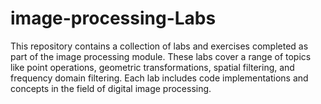 # image-processing-Labs
This repository contains a collection of labs and exercises completed as part of the image processing  module. These labs cover a range of topics like point operations, geometric transformations, spatial filtering, and frequency domain filtering. Each lab includes code implementations  and concepts in the field of digital image processing. 
